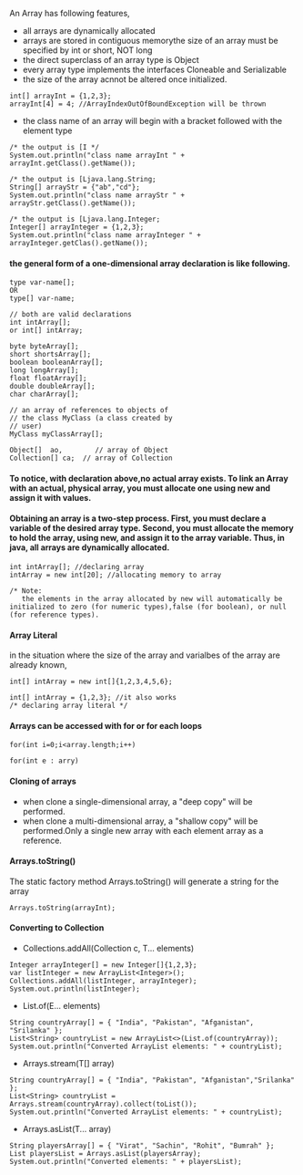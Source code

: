 An Array has following features,
- all arrays are dynamically allocated
- arrays are stored in contiguous memorythe size of an array must be specified by int or short, NOT long
- the direct superclass of an array type is Object
- every array type implements the interfaces Cloneable and Serializable
- the size of  the array acnnot be altered once initialized.
````
int[] arrayInt = {1,2,3};
arrayInt[4] = 4; //ArrayIndexOutOfBoundException will be thrown
````
- the class name of an array will begin with a bracket followed with the element type
````
/* the output is [I */
System.out.println("class name arrayInt " + arrayInt.getClass().getName());

/* the output is [Ljava.lang.String;
String[] arrayStr = {"ab","cd"};
System.out.println("class name arrayStr " + arrayStr.getClass().getName());

/* the output is [Ljava.lang.Integer;
Integer[] arrayInteger = {1,2,3};
System.out.println("class name arrayInteger " + arrayInteger.getClas().getName());
````
#### the general form of a one-dimensional array declaration is like following.
````
type var-name[];
OR
type[] var-name;
````
````
// both are valid declarations
int intArray[]; 
or int[] intArray; 

byte byteArray[];
short shortsArray[];
boolean booleanArray[];
long longArray[];
float floatArray[];
double doubleArray[];
char charArray[];

// an array of references to objects of
// the class MyClass (a class created by
// user)
MyClass myClassArray[]; 

Object[]  ao,        // array of Object
Collection[] ca;  // array of Collection
````
####  To notice, with declaration above,no actual array exists. To link an Array with an actual, physical array, you must allocate one using new and assign it with values.
#### Obtaining an array is a two-step process. First, you must declare a variable of the desired array type. Second, you must allocate the memory to hold the array, using new, and assign it to the array variable. Thus, in java, all arrays are dynamically allocated.
````
int intArray[]; //declaring array
intArray = new int[20]; //allocating memory to array

/* Note:
   the elements in the array allocated by new will automatically be initialized to zero (for numeric types),false (for boolean), or null (for reference types).
````
#### Array Literal
in the situation where the size of the array and varialbes of the array are already known,
````
int[] intArray = new int[]{1,2,3,4,5,6};

int[] intArray = {1,2,3}; //it also works
/* declaring array literal */
````

#### Arrays can be accessed with for or for each loops
````
for(int i=0;i<array.length;i++)

for(int e : arry)
````
#### Cloning of arrays
- when clone a single-dimensional array, a "deep copy" will be performed.
- when clone a multi-dimensional array, a "shallow copy" will be performed.Only a single new array with each element array as a reference.
#### Arrays.toString()
The static factory method Arrays.toString() will generate a string for the array
````
Arrays.toString(arrayInt);
````

#### Converting to Collection
- Collections.addAll(Collection<T> c, T... elements)
````
Integer arrayInteger[] = new Integer[]{1,2,3};
var listInteger = new ArrayList<Integer>();
Collections.addAll(listInteger, arrayInteger);
System.out.println(listInteger);
````
- List.of(E... elements)
````
String countryArray[] = { "India", "Pakistan", "Afganistan", "Srilanka" };
List<String> countryList = new ArrayList<>(List.of(countryArray));
System.out.println("Converted ArrayList elements: " + countryList);
````
- Arrays.stream(T[] array)
````
String countryArray[] = { "India", "Pakistan", "Afganistan","Srilanka" };
List<String> countryList = Arrays.stream(countryArray).collect(toList());
System.out.println("Converted ArrayList elements: " + countryList);
````
- Arrays.asList(T... array)
````
String playersArray[] = { "Virat", "Sachin", "Rohit", "Bumrah" };
List playersList = Arrays.asList(playersArray);
System.out.println("Converted elements: " + playersList);
````

